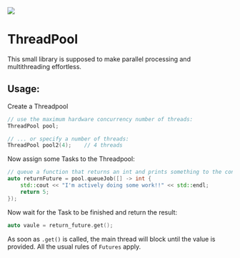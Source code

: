 <a href='https://jenkins.pestbin.de/job/ThreadPool/'><img src='http://vanilla.pestbin.de:4417/buildStatus/icon?job=ThreadPool'></a>
# ThreadPool
This small library is supposed to make parallel processing and multithreading effortless.

## Usage:
Create a Threadpool
```c++
// use the maximum hardware concurrency number of threads:
ThreadPool pool;

// ... or specify a number of threads:
ThreadPool pool2(4);    // 4 threads
```
Now assign some Tasks to the Threadpool:
```c++
// queue a function that returns an int and prints something to the console
auto returnFuture = pool.queueJob([] -> int {
    std::cout << "I'm actively doing some work!!" << std::endl;
    return 5;
});
```
Now wait for the Task to be finished and return the result:
```c++
auto vaule = return_future.get();
```
As soon as `.get()` is called, the main thread will block until the value is provided.
All the usual rules of `Futures` apply.

